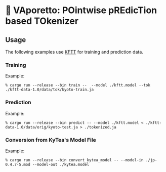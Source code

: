 # 🚤 VAporetto: POintwise pREdicTion based TOkenizer

## Usage

The following examples use [KFTT](http://www.phontron.com/kftt/) for training and prediction data.

### Training

Example:
```
% cargo run --release --bin train --  --model ./kftt.model --tok ./kftt-data-1.0/data/tok/kyoto-train.ja
```

### Prediction

Example:
```
% cargo run --release --bin predict -- --model ./kftt.model < ./kftt-data-1.0/data/orig/kyoto-test.ja > ./tokenized.ja
```

### Conversion from KyTea's Model File

Example:
```
% cargo run --release --bin convert_kytea_model -- --model-in ./jp-0.4.7-5.mod --model-out ./kytea.model
```
